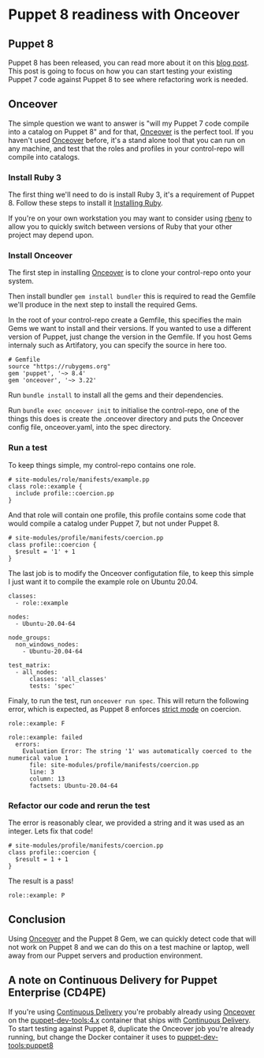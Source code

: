 # Puppet 8 readiness with Onceover

## Puppet 8

Puppet 8 has been released, you can read more about it on this [blog post](https://www.puppet.com/blog/puppet-8). This post is going to focus on how you can start testing your existing Puppet 7 code against Puppet 8 to see where refactoring work is needed.

## Onceover

The simple question we want to answer is "will my Puppet 7 code compile into a catalog on Puppet 8" and for that, [Onceover](https://github.com/voxpupuli/onceover) is the perfect tool. If you haven't used [Onceover](https://github.com/voxpupuli/onceover) before, it's a stand alone tool that you can run on any machine, and test that the roles and profiles in your control-repo will compile into catalogs.

### Install Ruby 3

The first thing we'll need to do is install Ruby 3, it's a requirement of Puppet 8. Follow these steps to install it [Installing Ruby](https://www.ruby-lang.org/en/documentation/installation/).

If you're on your own workstation you may want to consider using [rbenv](https://github.com/rbenv/rbenv) to allow you to quickly switch between versions of Ruby that your other project may depend upon.

### Install Onceover

The first step in installing [Onceover](https://github.com/voxpupuli/onceover) is to clone your control-repo onto your system.

Then install bundler ```gem install bundler``` this is required to read the Gemfile we'll produce in the next step to install the required Gems.

In the root of your control-repo create a Gemfile, this specifies the main Gems we want to install and their versions. If you wanted to use a different version of Puppet, just change the version in the Gemfile. If you host Gems internaly such as Artifatory, you can specify the source in here too.

```
# Gemfile
source "https://rubygems.org"
gem 'puppet', '~> 8.4'
gem 'onceover', '~> 3.22'
```

Run ```bundle install``` to install all the gems and their dependencies.

Run ```bundle exec onceover init``` to initialise the control-repo, one of the things this does is create the .onceover directory and puts the Onceover config file, onceover.yaml, into the spec directory.

### Run a test

To keep things simple, my control-repo contains one role.

```
# site-modules/role/manifests/example.pp
class role::example {
  include profile::coercion.pp
}
```

And that role will contain one profile, this profile contains some code that would compile a catalog under Puppet 7, but not under Puppet 8.

```
# site-modules/profile/manifests/coercion.pp
class profile::coercion {
  $result = '1' + 1
}
```

The last job is to modify the Onceover configutation file, to keep this simple I just want it to compile the example role on Ubuntu 20.04.

```
classes:
  - role::example

nodes:
  - Ubuntu-20.04-64

node_groups:
  non_windows_nodes:
    - Ubuntu-20.04-64

test_matrix:
  - all_nodes:
      classes: 'all_classes'
      tests: 'spec'
```

Finaly, to run the test, run ```onceover run spec```.
This will return the following error, which is expected, as Puppet 8 enforces [strict mode](https://www.puppet.com/docs/puppet/8/upgrading-from-puppet7-to-puppet8.html#upgrading-from-puppet7-to-puppet8-legacy-strict-mode) on coercion. 
```
role::example: F

role::example: failed
  errors:
    Evaluation Error: The string '1' was automatically coerced to the numerical value 1
      file: site-modules/profile/manifests/coercion.pp
      line: 3
      column: 13
      factsets: Ubuntu-20.04-64
```

### Refactor our code and rerun the test

The error is reasonably clear, we provided a string and it was used as an integer. Lets fix that code!

```
# site-modules/profile/manifests/coercion.pp
class profile::coercion {
  $result = 1 + 1
}
```

The result is a pass!

```
role::example: P
```

## Conclusion

Using [Onceover](https://github.com/voxpupuli/onceover) and the Puppet 8 Gem, we can quickly detect code that will not work on Puppet 8 and we can do this on a test machine or laptop, well away from our Puppet servers and production environment.

## A note on Continuous Delivery for Puppet Enterprise (CD4PE)

If you're using [Continuous Delivery](https://help.puppet.com/cdpe/) you're probably already using [Onceover](https://github.com/voxpupuli/onceover) on the [puppet-dev-tools:4.x](https://hub.docker.com/r/puppet/puppet-dev-tools/tags) container that ships with [Continuous Delivery](https://help.puppet.com/cdpe/). To start testing against Puppet 8, duplicate the Onceover job you're already running, but change the Docker container it uses to [puppet-dev-tools:puppet8](https://hub.docker.com/layers/puppet/puppet-dev-tools/puppet8/images/sha256-6da1c6cdde55a3b174a6042b0e724ce0340d146f616e4ea1853aee78d4e87677?context=explore)
